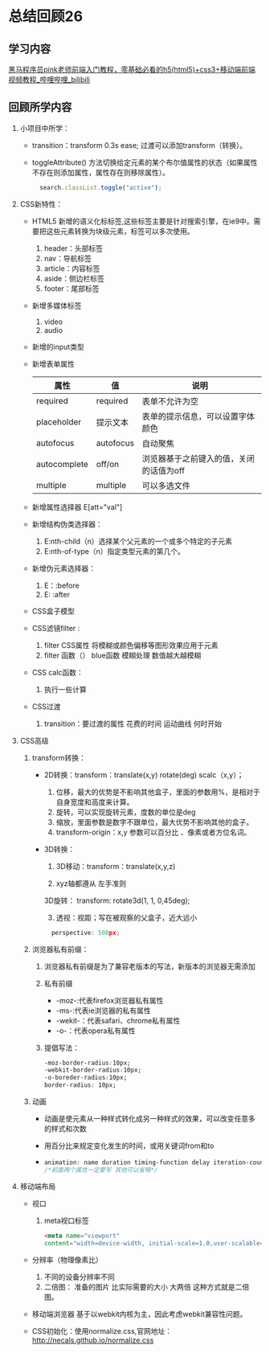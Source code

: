 # 总结回顾26

## 学习内容

[黑马程序员pink老师前端入门教程，零基础必看的h5(html5)+css3+移动端前端视频教程_哔哩哔哩_bilibili](https://www.bilibili.com/video/BV14J4114768?p=401)

## 回顾所学内容

1. 小项目中所学：

   * transition：transform 0.3s  ease; 过渡可以添加transform（转换）。

   * toggleAttribute() 方法切换给定元素的某个布尔值属性的状态（如果属性不存在则添加属性，属性存在则移除属性）。

     ```javascript
       search.classList.toggle("active");
     ```

2. CSS新特性：

   * HTML5 新增的语义化标标签,这些标签主要是针对搜索引擎，在ie9中。需要把这些元素转换为块级元素，标签可以多次使用。

     1. header：头部标签
     2. nav：导航标签
     3. article：内容标签
     4. aside：侧边栏标签
     5. footer：尾部标签

   * 新增多媒体标签

     1. video
     2. audio

   * 新增的input类型

   * 新增表单属性

     | 属性         | 值        | 说明                                    |
     | ------------ | --------- | --------------------------------------- |
     | required     | required  | 表单不允许为空                          |
     | placeholder  | 提示文本  | 表单的提示信息，可以设置字体颜色        |
     | autofocus    | autofocus | 自动聚焦                                |
     | autocomplete | off/on    | 浏览器基于之前键入的值，关闭的话值为off |
     | multiple     | multiple  | 可以多选文件                            |

   * 新增属性选择器 E[att="val"]
   * 新增结构伪类选择器：
     1. E:nth-child（n）选择某个父元素的一个或多个特定的子元素
     2. E:nth-of-type（n）指定类型元素的第几个。
   * 新增伪元素选择器：
     1. E：:before
     2. E:   :after
   * CSS盒子模型
   * CSS滤镜filter :
     1. filter CSS属性 将模糊或颜色偏移等图形效果应用于元素
     2. filter 函数（） blue函数 模糊处理 数值越大越模糊
   * CSS calc函数：
     1. 执行一些计算
   * CSS过渡
     1. transition：要过渡的属性 花费的时间 运动曲线 何时开始

3. CSS高级

   1. transform转换：

      * 2D转换：transform：translate(x,y)  rotate(deg) scalc（x,y）；

        1. 位移，最大的优势是不影响其他盒子，里面的参数用%，是相对于自身宽度和高度来计算。
        2. 旋转，可以实现旋转元素，度数的单位是deg
        3. 缩放，里面参数是数字不跟单位，最大优势不影响其他的盒子。
        4. transform-origin：x,y 参数可以百分比 、像素或者方位名词。

      * 3D转换：

        1. 3D移动：transform：translate(x,y,z)  

        2.   xyz轴都遵从 左手准则 

           3D旋转： transform: rotate3d(1, 1, 0,45deg);

        3.  透视：视距；写在被观察的父盒子，近大远小

        ```javascript
          perspective: 500px;
        ```

   2. 浏览器私有前缀：

      1. 浏览器私有前缀是为了兼容老版本的写法，新版本的浏览器无需添加

      2. 私有前缀

         * -moz-:代表firefox浏览器私有属性
         * -ms-:代表ie浏览器的私有属性
         * -wekit-：代表safari、chrome私有属性
         * -o-：代表opera私有属性

      3. 提倡写法：

         ```css
         -moz-border-radius:10px;
         -webkit-border-radius:10px;
         -o-boreder-radius:10px;
         border-radius: 10px;
         ```

   3. 动画

      * 动画是使元素从一种样式转化成另一种样式的效果，可以改变任意多的样式和次数

      * 用百分比来规定变化发生的时间，或用关键词from和to

      * ```css
        animation: name duration timing-function delay iteration-count direction fill-mode; 
        /*前面两个属性一定要写 其他可以省略*/
        ```

4. 移动端布局

   * 视口

     1. meta视口标签

        ```html
        <meta name="viewport"
        content="width=device-width, initial-scale=1.0,user-scalable=no,maximum-scale=1.0,minimum-scale=1.0">
        ```

   * 分辨率（物理像素比）
     1. 不同的设备分辨率不同
     2. 二倍图： 准备的图片 比实际需要的大小 大两倍 这种方式就是二倍图。
   * 移动端浏览器 基于以webkit内核为主，因此考虑webkit兼容性问题。
   * CSS初始化：使用normalize.css,官网地址：http://necals.github.io/normalize.css

   
